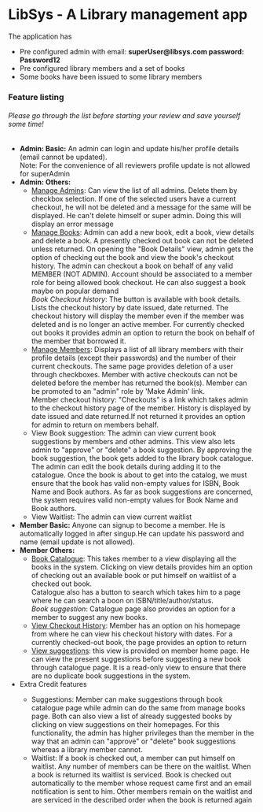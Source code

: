 # LibSys - A Library management app
<title>CSC 517 - Project 1</title>

The application has
<ul>
<li>Pre configured admin with email: <b>superUser@libsys.com password: Password12</b></li>
<li>Pre configured library members and a set of books</li>
<li>Some books have been issued to some library members</li>
</ul>
<h3>Feature listing </h3>
<h6>Please go through the list before starting your review and save yourself some time!</h6>
<ul>
<li><b>Admin: Basic:</b> An admin can login and update his/her profile details (email cannot be updated).<br/>Note: For the convenience of all reviewers profile update is not allowed for superAdmin</li>
<li><b>Admin: Others:</b> 
<ul>
<li><u>Manage Admins</u>: Can view the list of all admins. Delete them by checkbox selection. If one of the selected users have a current checkout, he will not be deleted and a message for the same will be displayed. He can't delete himself or super admin. Doing this will display an error message</li>
<li><u>Manage Books</u>: Admin can add a new book, edit a book, view details and delete a book. A presently checked out book can not be deleted unless returned. On opening the "Book Details" view, admin gets the option of checking out the book and view the book's checkout history. The admin can checkout a book on behalf of any valid MEMBER (NOT ADMIN). Account should be associated to a member role for being allowed book checkout. He can also suggest a book maybe on popular demand<br/>
<i>Book Checkout history</i>: The button is available with book details. Lists the checkout history by date issued, date returned. The checkout history will display the member even if the member was deleted and is no longer an active member. For currently checked out books it provides admin an option to return the book on behalf of the member that borrowed it. </li>
<li><u>Manage Members</u>: Displays a list of all library members with their profile details (except their passwords) and the number of their current checkouts. The same page provides deletion of a user through checkboxes. Member with active checkouts can not be deleted before the member has returned the book(s). Member can be promoted to an "admin" role by 'Make Admin' link.</br>
Member checkout history: "Checkouts" is a link which takes admin to the checkout history page of the member. History is displayed by date issued and date returned.If not returned it provides an option for admin to return on members behalf.</li>
<li>View Book suggestion: The admin can view current book suggestions by members and other admins. This view also lets admin to "approve" or "delete" a book suggestion. By approving the book suggestion, the book gets added to the library book catalogue. The admin can edit the book details during adding it to the catalogue. Once the book is about to get into the catalog, we must ensure that the book has valid non-empty values for ISBN, Book Name and Book authors. As far as book suggestions are concerned, the system requires valid non-empty values for Book Name and Book authors.</li>
<li>View Waitlist: The admin can view current waitlist</li>
</ul>
</li>
<li><b>Member Basic:</b> Anyone can signup to become a member. He is automatically logged in after singup.He can update his password and name (email update is not allowed).</li>
<li><b>Member Others: </b>
<ul>
<li><u>Book Catalogue</u>: This takes member to a view displaying all the books in the system. Clicking on view details provides him an option of checking out an available book or put himself on waitlist of a checked out book. <br/>
Catalogue also has a button to search which takes him to a page where he can search a boon on ISBN/title/author/status. <br/>
<i>Book suggestion</i>: Catalogue page also provides an option for a member to suggest any new books.</li>
<li><u>View Checkout History</u>: Member has an option on his homepage from where he can view his checkout history with dates. For a currently checked-out book, the page provides an option to return</li>
<li><u>View suggestions</u>: this view is provided on member home page. He can view the present suggestions before suggesting a new book through catalogue page. It is a read-only view to ensure that there are no duplicate book suggestions in the system.</li>
</ul>
</li>
<li>Extra Credit features</li>
<ul>
<li>Suggestions: Member can make suggestions through book catalogue page while admin can do the same from manage books page. Both can also view a  list of already suggested books by clicking on view suggestions on their homepages. For this functionality, the admin has higher privileges than the member in the way that an admin can "approve" or "delete" book suggestions whereas a library member cannot.</li>
<li>Waitlist: If a book is checked out, a member can put himself on waitlist. Any number of members can be there on the waitlist. When a book is returned its waitlist is serviced. Book is checked out automatically to the member whose request came first and an email notification is sent to him. Other members remain on the waitlist and are serviced in the described order when the book is returned again </li>
</ul>
</ul>
